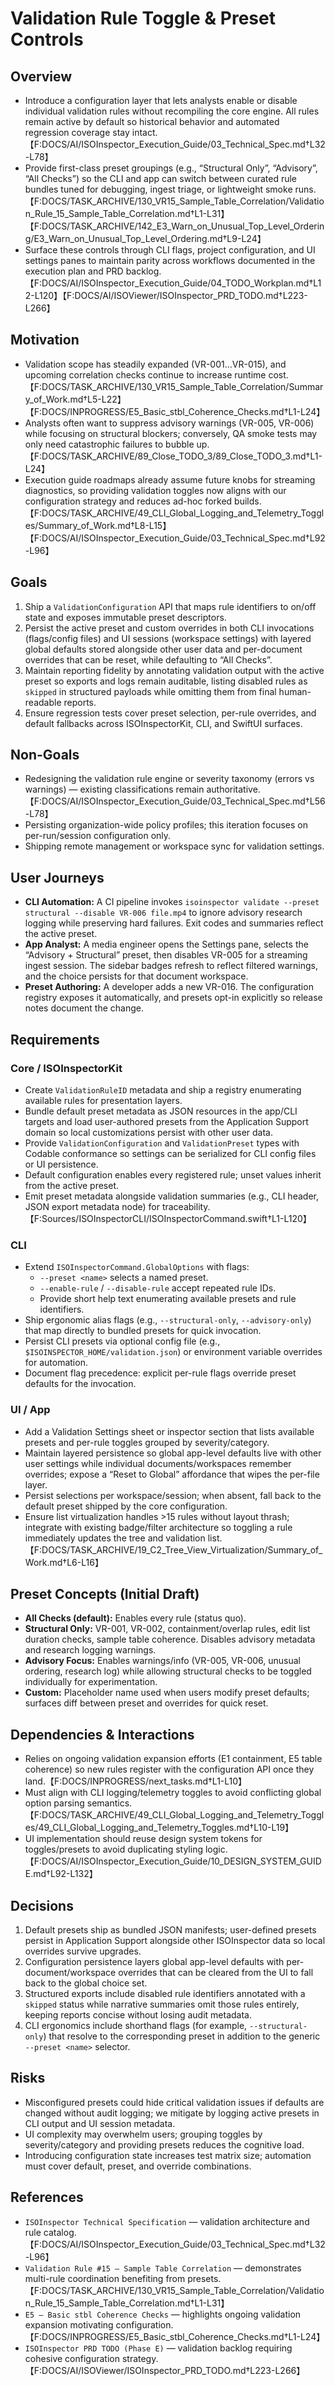 # Validation Rule Toggle & Preset Controls

## Overview
- Introduce a configuration layer that lets analysts enable or disable individual validation rules without recompiling the core engine. All rules remain active by default so historical behavior and automated regression coverage stay intact.【F:DOCS/AI/ISOInspector_Execution_Guide/03_Technical_Spec.md†L32-L78】
- Provide first-class preset groupings (e.g., “Structural Only”, “Advisory”, “All Checks”) so the CLI and app can switch between curated rule bundles tuned for debugging, ingest triage, or lightweight smoke runs.【F:DOCS/TASK_ARCHIVE/130_VR15_Sample_Table_Correlation/Validation_Rule_15_Sample_Table_Correlation.md†L1-L31】【F:DOCS/TASK_ARCHIVE/142_E3_Warn_on_Unusual_Top_Level_Ordering/E3_Warn_on_Unusual_Top_Level_Ordering.md†L9-L24】
- Surface these controls through CLI flags, project configuration, and UI settings panes to maintain parity across workflows documented in the execution plan and PRD backlog.【F:DOCS/AI/ISOInspector_Execution_Guide/04_TODO_Workplan.md†L12-L120】【F:DOCS/AI/ISOViewer/ISOInspector_PRD_TODO.md†L223-L266】

## Motivation
- Validation scope has steadily expanded (VR-001…VR-015), and upcoming correlation checks continue to increase runtime cost.【F:DOCS/TASK_ARCHIVE/130_VR15_Sample_Table_Correlation/Summary_of_Work.md†L5-L22】【F:DOCS/INPROGRESS/E5_Basic_stbl_Coherence_Checks.md†L1-L24】
- Analysts often want to suppress advisory warnings (VR-005, VR-006) while focusing on structural blockers; conversely, QA smoke tests may only need catastrophic failures to bubble up.【F:DOCS/TASK_ARCHIVE/89_Close_TODO_3/89_Close_TODO_3.md†L1-L24】
- Execution guide roadmaps already assume future knobs for streaming diagnostics, so providing validation toggles now aligns with our configuration strategy and reduces ad-hoc forked builds.【F:DOCS/TASK_ARCHIVE/49_CLI_Global_Logging_and_Telemetry_Toggles/Summary_of_Work.md†L8-L15】【F:DOCS/AI/ISOInspector_Execution_Guide/03_Technical_Spec.md†L92-L96】

## Goals
1. Ship a `ValidationConfiguration` API that maps rule identifiers to on/off state and exposes immutable preset descriptors.
2. Persist the active preset and custom overrides in both CLI invocations (flags/config files) and UI sessions (workspace settings) with layered global defaults stored alongside other user data and per-document overrides that can be reset, while defaulting to “All Checks”.
3. Maintain reporting fidelity by annotating validation output with the active preset so exports and logs remain auditable, listing disabled rules as `skipped` in structured payloads while omitting them from final human-readable reports.
4. Ensure regression tests cover preset selection, per-rule overrides, and default fallbacks across ISOInspectorKit, CLI, and SwiftUI surfaces.

## Non-Goals
- Redesigning the validation rule engine or severity taxonomy (errors vs warnings) — existing classifications remain authoritative.【F:DOCS/AI/ISOInspector_Execution_Guide/03_Technical_Spec.md†L56-L78】
- Persisting organization-wide policy profiles; this iteration focuses on per-run/session configuration only.
- Shipping remote management or workspace sync for validation settings.

## User Journeys
- **CLI Automation:** A CI pipeline invokes `isoinspector validate --preset structural --disable VR-006 file.mp4` to ignore advisory research logging while preserving hard failures. Exit codes and summaries reflect the active preset.
- **App Analyst:** A media engineer opens the Settings pane, selects the “Advisory + Structural” preset, then disables VR-005 for a streaming ingest session. The sidebar badges refresh to reflect filtered warnings, and the choice persists for that document workspace.
- **Preset Authoring:** A developer adds a new VR-016. The configuration registry exposes it automatically, and presets opt-in explicitly so release notes document the change.

## Requirements
### Core / ISOInspectorKit
- Create `ValidationRuleID` metadata and ship a registry enumerating available rules for presentation layers.
- Bundle default preset metadata as JSON resources in the app/CLI targets and load user-authored presets from the Application Support domain so local customizations persist with other user data.
- Provide `ValidationConfiguration` and `ValidationPreset` types with Codable conformance so settings can be serialized for CLI config files or UI persistence.
- Default configuration enables every registered rule; unset values inherit from the active preset.
- Emit preset metadata alongside validation summaries (e.g., CLI header, JSON export metadata node) for traceability.【F:Sources/ISOInspectorCLI/ISOInspectorCommand.swift†L1-L120】

### CLI
- Extend `ISOInspectorCommand.GlobalOptions` with flags:
  - `--preset <name>` selects a named preset.
  - `--enable-rule` / `--disable-rule` accept repeated rule IDs.
  - Provide short help text enumerating available presets and rule identifiers.
- Ship ergonomic alias flags (e.g., `--structural-only`, `--advisory-only`) that map directly to bundled presets for quick invocation.
- Persist CLI presets via optional config file (e.g., `$ISOINSPECTOR_HOME/validation.json`) or environment variable overrides for automation.
- Document flag precedence: explicit per-rule flags override preset defaults for the invocation.

### UI / App
- Add a Validation Settings sheet or inspector section that lists available presets and per-rule toggles grouped by severity/category.
- Maintain layered persistence so global app-level defaults live with other user settings while individual documents/workspaces remember overrides; expose a “Reset to Global” affordance that wipes the per-file layer.
- Persist selections per workspace/session; when absent, fall back to the default preset shipped by the core configuration.
- Ensure list virtualization handles >15 rules without layout thrash; integrate with existing badge/filter architecture so toggling a rule immediately updates the tree and validation list.【F:DOCS/TASK_ARCHIVE/19_C2_Tree_View_Virtualization/Summary_of_Work.md†L6-L16】

## Preset Concepts (Initial Draft)
- **All Checks (default):** Enables every rule (status quo).
- **Structural Only:** VR-001, VR-002, containment/overlap rules, edit list duration checks, sample table coherence. Disables advisory metadata and research logging warnings.
- **Advisory Focus:** Enables warnings/info (VR-005, VR-006, unusual ordering, research log) while allowing structural checks to be toggled individually for experimentation.
- **Custom:** Placeholder name used when users modify preset defaults; surfaces diff between preset and overrides for quick reset.

## Dependencies & Interactions
- Relies on ongoing validation expansion efforts (E1 containment, E5 table coherence) so new rules register with the configuration API once they land.【F:DOCS/INPROGRESS/next_tasks.md†L1-L10】
- Must align with CLI logging/telemetry toggles to avoid conflicting global option parsing semantics.【F:DOCS/TASK_ARCHIVE/49_CLI_Global_Logging_and_Telemetry_Toggles/49_CLI_Global_Logging_and_Telemetry_Toggles.md†L10-L19】
- UI implementation should reuse design system tokens for toggles/presets to avoid duplicating styling logic.【F:DOCS/AI/ISOInspector_Execution_Guide/10_DESIGN_SYSTEM_GUIDE.md†L92-L132】

## Decisions
1. Default presets ship as bundled JSON manifests; user-defined presets persist in Application Support alongside other ISOInspector data so local overrides survive upgrades.
2. Configuration persistence layers global app-level defaults with per-document/workspace overrides that can be cleared from the UI to fall back to the global choice set.
3. Structured exports include disabled rule identifiers annotated with a `skipped` status while narrative summaries omit those rules entirely, keeping reports concise without losing audit metadata.
4. CLI ergonomics include shorthand flags (for example, `--structural-only`) that resolve to the corresponding preset in addition to the generic `--preset <name>` selector.

## Risks
- Misconfigured presets could hide critical validation issues if defaults are changed without audit logging; we mitigate by logging active presets in CLI output and UI session metadata.
- UI complexity may overwhelm users; grouping toggles by severity/category and providing presets reduces the cognitive load.
- Introducing configuration state increases test matrix size; automation must cover default, preset, and override combinations.

## References
- `ISOInspector Technical Specification` — validation architecture and rule catalog.【F:DOCS/AI/ISOInspector_Execution_Guide/03_Technical_Spec.md†L32-L96】
- `Validation Rule #15 — Sample Table Correlation` — demonstrates multi-rule coordination benefiting from presets.【F:DOCS/TASK_ARCHIVE/130_VR15_Sample_Table_Correlation/Validation_Rule_15_Sample_Table_Correlation.md†L1-L31】
- `E5 — Basic stbl Coherence Checks` — highlights ongoing validation expansion motivating configuration.【F:DOCS/INPROGRESS/E5_Basic_stbl_Coherence_Checks.md†L1-L24】
- `ISOInspector PRD TODO (Phase E)` — validation backlog requiring cohesive configuration strategy.【F:DOCS/AI/ISOViewer/ISOInspector_PRD_TODO.md†L223-L266】
